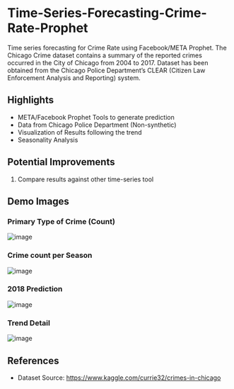 # Time-Series-Forecasting-Crime-Rate-Prophet
Time series forecasting for Crime Rate using Facebook/META Prophet.
The Chicago Crime dataset contains a summary of the reported crimes occurred in the City of Chicago from 2004 to 2017.
Dataset has been obtained from the Chicago Police Department’s CLEAR (Citizen Law Enforcement Analysis and Reporting) system.

## Highlights
- META/Facebook Prophet Tools to generate prediction
- Data from Chicago Police Department (Non-synthetic)
- Visualization of Results following the trend
- Seasonality Analysis

## Potential Improvements
1. Compare results against other time-series tool

## Demo Images

### Primary Type of Crime (Count)
![image](https://user-images.githubusercontent.com/87340855/219358777-8a7fb241-1aa5-40e4-83e9-7f48723c8c27.png)

### Crime count per Season
![image](https://user-images.githubusercontent.com/87340855/219358957-cb303eb3-ef2e-452a-b6dd-76d741e92dd8.png)

### 2018 Prediction
![image](https://user-images.githubusercontent.com/87340855/219359019-1a521908-e6c7-4a56-9996-6d2074716b19.png)

### Trend Detail
![image](https://user-images.githubusercontent.com/87340855/219359085-616133d1-b67b-478a-9126-d29bf1fd9c7e.png)

## References
- Dataset Source: https://www.kaggle.com/currie32/crimes-in-chicago
